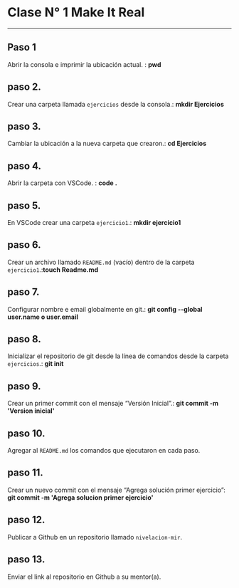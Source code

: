 # Clase N° 1 Make It Real
---
## Paso 1
Abrir la consola e imprimir la ubicación actual. : **pwd**
## paso 2.
Crear una carpeta llamada `ejercicios` desde la consola.: **mkdir Ejercicios**
## paso 3.
Cambiar la ubicación a la nueva carpeta que crearon.: **cd Ejercicios**
## paso 4.
Abrir la carpeta con VSCode. : **code .**
## paso 5.
En VSCode crear una carpeta `ejercicio1`.: **mkdir ejercicio1**
## paso 6.
Crear un archivo llamado `README.md` (vacío) dentro de la carpeta `ejercicio1`.:**touch Readme.md**
## paso 7.
Configurar nombre e email globalmente en git.: **git config --global user.name o user.email**
## paso 8.
Inicializar el repositorio de git desde la línea de comandos desde la carpeta `ejercicios`.: **git init**
## paso 9.
Crear un primer commit con el mensaje “Versión Inicial”.: **git commit -m 'Version inicial'**
## paso 10.
Agregar al `README.md` los comandos que ejecutaron en cada paso.
## paso 11.
Crear un nuevo commit con el mensaje “Agrega solución primer ejercicio”: **git commit -m 'Agrega solucion primer ejercicio'**
## paso 12.
Publicar a Github en un repositorio llamado `nivelacion-mir`.
## paso 13.
 Enviar el link al repositorio en Github a su mentor(a).
